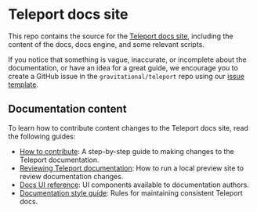 # Teleport docs site

This repo contains the source for the [Teleport docs
site](https://goteleport.com/docs), including the content of the docs, docs
engine, and some relevant scripts.

If you notice that something is vague, inaccurate, or incomplete about the
documentation, or have an idea for a great guide, we encourage you to create a
GitHub issue in the `gravitational/teleport` repo using our [issue
template](https://github.com/gravitational/teleport/issues/new?assignees=&labels=documentation&template=documentation.md).

## Documentation content

To learn how to contribute content changes to the Teleport docs site, read the
following guides:

- [How to contribute](docs-contributors/how-to-contribute.md): A step-by-step
  guide to making changes to the Teleport documentation.
- [Reviewing Teleport documentation](docs-contributors/reviewing-docs.md): How
  to run a local preview site to review documentation changes.
- [Docs UI reference](docs-contributors/ui-reference.md): UI components
  available to documentation authors.
- [Documentation style guide](docs-contributors/style-guide.md): Rules for
  maintaining consistent Teleport docs.
